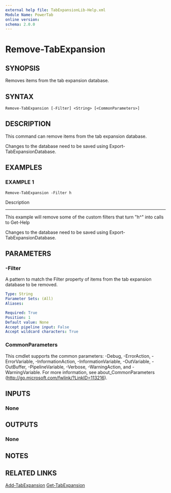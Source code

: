 ```yaml
---
external help file: TabExpansionLib-Help.xml
Module Name: PowerTab
online version:
schema: 2.0.0
---
```


# Remove-TabExpansion

## SYNOPSIS
Removes items from the tab expansion database.

## SYNTAX

```
Remove-TabExpansion [-Filter] <String> [<CommonParameters>]
```

## DESCRIPTION
This command can remove items from the tab expansion database.

Changes to the database need to be saved using Export-TabExpansionDatabase.

## EXAMPLES

### EXAMPLE 1
```
Remove-TabExpansion -Filter h
```

Description

-----------

This example will remove some of the custom filters that turn "h^" into calls to Get-Help

Changes to the database need to be saved using Export-TabExpansionDatabase.

## PARAMETERS

### -Filter
A pattern to match the Filter property of items from the tab expansion database to be removed.

```yaml
Type: String
Parameter Sets: (All)
Aliases:

Required: True
Position: 1
Default value: None
Accept pipeline input: False
Accept wildcard characters: True
```

### CommonParameters
This cmdlet supports the common parameters: -Debug, -ErrorAction, -ErrorVariable, -InformationAction, -InformationVariable, -OutVariable, -OutBuffer, -PipelineVariable, -Verbose, -WarningAction, and -WarningVariable.
For more information, see about_CommonParameters (http://go.microsoft.com/fwlink/?LinkID=113216).

## INPUTS

### None

## OUTPUTS

### None

## NOTES

## RELATED LINKS

[Add-TabExpansion]()
[Get-TabExpansion]()
